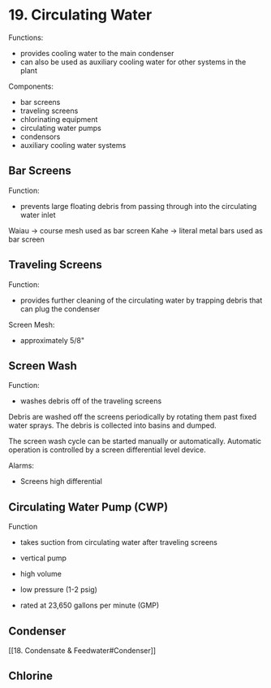 # 19. Circulating Water

Functions:
-	provides cooling water to the main condenser
-	can also be used as auxiliary cooling water for other systems in the plant

Components:
-	bar screens
-	traveling screens
-	chlorinating equipment
-	circulating water pumps
-	condensors
-	auxiliary cooling water systems

## Bar Screens
Function:
-	prevents large floating debris from passing through into the circulating water inlet

Waiau -> course mesh used as bar screen
Kahe -> literal metal bars used as bar screen

## Traveling Screens
Function:
-	provides further cleaning of the circulating water by trapping debris that can plug the condenser

Screen Mesh:
-	approximately 5/8"

## Screen Wash
Function:
-	washes debris off of the traveling screens

Debris are washed off the screens periodically by rotating them past fixed water sprays. The debris is collected into basins and dumped.

The screen wash cycle can be started manually or automatically. Automatic operation is controlled by a screen differential level device.

Alarms:
-	Screens high differential

## Circulating Water Pump (CWP)
Function
-	takes suction from circulating water after traveling screens

-	vertical pump
-	high volume
-	low pressure (1-2 psig)
-	rated at 23,650 gallons per minute (GMP)

## Condenser
[[18. Condensate & Feedwater#Condenser]]

## Chlorine
